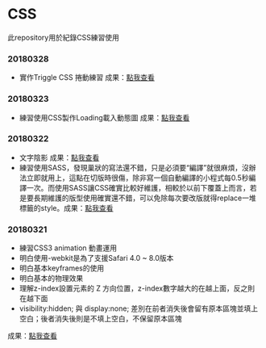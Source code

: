# CSS
此repository用於紀錄CSS練習使用

### 20180328
* 實作Triggle CSS 捲動練習 成果：[點我查看](https://unromanticman.github.io/CSS/20180328/TriggerCSSAnimationsonScroll)

### 20180323
* 練習使用CSS製作Loading載入動態圖 成果：[點我查看](https://unromanticman.github.io/CSS/20180323/loading)

### 20180322
* 文字陰影 成果：[點我查看](https://unromanticman.github.io/CSS/20180322/fontshadow)
* 練習使用SASS，發現巢狀的寫法還不錯，只是必須要“編譯”就很麻煩，沒辦法立即就用上，這點在切版時很傷，除非寫一個自動編譯的小程式每0.5秒編譯一次。而使用SASS讓CSS確實比較好維護，相較於以前下覆蓋上而言，若是要長期維護的版型使用確實還不錯，可以免除每次要改版就得replace一堆標籤的style。成果：[點我查看](https://unromanticman.github.io/CSS/20180322/sass)



### 20180321
* 練習CSS3 animation 動畫運用
* 明白使用-webkit是為了支援Safari 4.0 ~ 8.0版本
* 明白基本keyframes的使用
* 明白基本的物理效果  
* 理解z-index設置元素的 Z 方向位置，z-index數字越大的在越上面，反之則在越下面
* visibility:hidden; 與 display:none; 差別在前者消失後會留有原本區塊並填上空白；後者消失後則是不填上空白，不保留原本區塊

成果：[點我查看](https://unromanticman.github.io/CSS/20180321/animations)
